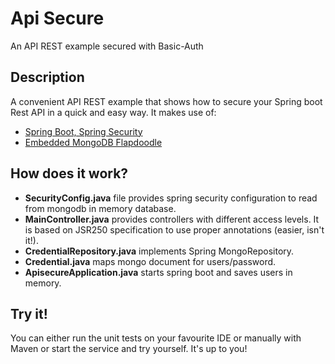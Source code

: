 <h1>Api Secure</h1>

An API REST example secured with Basic-Auth

<h2>Description</h2>

A convenient API REST example that shows how to secure your Spring boot Rest API in a quick and easy way. It makes use of:

- [Spring Boot, Spring Security](https://github.com/spring-projects/spring-framework)
- [Embedded MongoDB Flapdoodle](https://github.com/flapdoodle-oss/de.flapdoodle.embed.mongo)


<h2>How does it work?</h2>

* **SecurityConfig.java** file provides spring security configuration to read from mongodb in memory database.
* **MainController.java** provides controllers with different access levels. It is based on JSR250 specification to use proper annotations (easier, isn't it!).
* **CredentialRepository.java** implements Spring MongoRepository.
* **Credential.java** maps mongo document for users/password.
* **ApisecureApplication.java** starts spring boot and saves users in memory.

<h2>Try it!</h2>

You can either run the unit tests on your favourite IDE or manually with Maven or start the service and try yourself. It's up to you!
